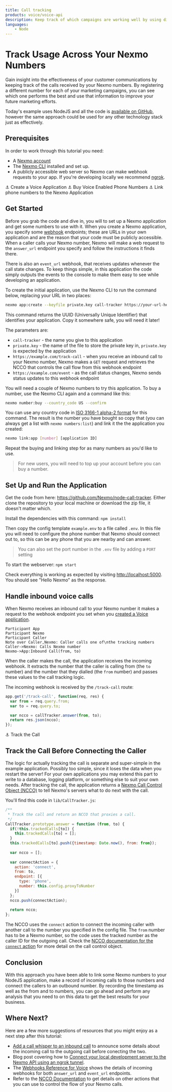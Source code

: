 ```yaml
---
title: Call tracking
products: voice/voice-api
description: Keep track of which campaigns are working well by using different numbers for each one and tracking the incoming calls. This tutorial shows you how to handle incoming calls, connect them to another number, and track the phone numbers that called each of your Nexmo numbers.
languages:
    - Node
---
```


# Track Usage Across Your Nexmo Numbers

Gain insight into the effectiveness of your customer communications by keeping track of the calls received by your Nexmo numbers. By registering a different number for each of your marketing campaigns, you can see which one performs the best and use that information to improve your future marketing efforts.

Today's example uses NodeJS and all the code is [available on GitHub](https://github.com/Nexmo/node-call-tracker), however the same approach could be used for any other technology stack just as effectively.

## Prerequisites

In order to work through this tutorial you need:

* A [Nexmo account](https://dashboard.nexmo.com/sign-up)
* The [Nexmo CLI](https://github.com/nexmo/nexmo-cli) installed and set up.
* A publicly accessible web server so Nexmo can make webhook requests to your app. If you're developing locally we recommend [ngrok](https://ngrok.com/).

⚓ Create a Voice Application
⚓ Buy Voice Enabled Phone Numbers
⚓ Link phone numbers to the Nexmo Application
## Get Started

Before you grab the code and dive in, you will to set up a Nexmo application and get some numbers to use with it. When you create a Nexmo application, you specify some [webhook](https://developer.nexmo.com/concepts/guides/webhooks) endpoints; these are URLs in your own application and are the reason that your code must be publicly accessible. When a caller calls your Nexmo number, Nexmo will make a web request to the `answer_url` endpoint you specify and follow the instructions it finds there.

There is also an `event_url` webhook, that receives updates whenever the call state changes. To keep things simple, in this application the code simply outputs the events to the console to make them easy to see while developing an application.

To create the initial application, use the Nexmo CLI to run the command below, replacing your URL in two places:

```bash
nexmo app:create --keyfile private.key call-tracker https://your-url-here/track-call https://your-url-here/event
```

This command returns the UUID (Universally Unique Identifier) that identifies your application. Copy it somewhere safe, you will need it later!

The parameters are:

* `call-tracker` - the name you give to this application
* `private.key` - the name of the file to store the private key in, `private.key` is expected by the application
* `https://example.com/track-call` - when you receive an inbound call to your Nexmo number, Nexmo makes a `GET` request and retrieves the NCCO that controls the call flow from this webhook endpoint
* `https://example.com/event` - as the call status changes, Nexmo sends status updates to this webhook endpoint

You will need a couple of Nexmo numbers to try this application. To buy a number, use the Nexmo CLI again and a command like this:

```bash
nexmo number:buy --country_code US --confirm
```

You can use any country code in [ISO 3166-1 alpha-2 format](https://en.wikipedia.org/wiki/iso_3166-1_alpha-2) for this command. The result is the number you have bought so copy that (you can always get a list with `nexmo numbers:list`) and link it the the application you created:

```bash
nexmo link:app [number] [application ID]
```

Repeat the buying and linking step for as many numbers as you'd like to use.

> For new users, you will need to top up your account before you can buy a number.

## Set Up and Run the Application

Get the code from here: <https://github.com/Nexmo/node-call-tracker>. Either clone the repository to your local machine or download the zip file, it doesn't matter which.

Install the dependencies with this command: `npm install`

Then copy the config template `example.env` to a file called `.env`. In this file you will need to configure the phone number that Nexmo should connect out to, so this can be any phone that you are nearby and can answer.

> You can also set the port number in the `.env` file by adding a `PORT` setting

To start the webserver: `npm start`

Check everything is working as expected by visiting <http://localhost:5000>. You should see "Hello Nexmo" as the response.

## Handle inbound voice calls

When Nexmo receives an inbound call to your Nexmo number it makes a request to the webhook endpoint you set when you [created a Voice application](#create-a-voice-application).

```js_sequence_diagram
Participant App
Participant Nexmo
Participant Caller
Note over Caller,Nexmo: Caller calls one of\nthe tracking numbers
Caller->Nexmo: Calls Nexmo number
Nexmo->App:Inbound Call(from, to)
```

When the caller makes the call, the application receives the incoming webhook. It extracts the number that the caller is calling from (the `to` number) and the number that they dialled (the `from` number) and passes these values to the call tracking logic.

The incoming webhook is received by the `/track-call` route:

```js
app.get('/track-call', function(req, res) {
  var from = req.query.from;
  var to = req.query.to;

  var ncco = callTracker.answer(from, to);
  return res.json(ncco);
});
```

⚓ Track the Call 
## Track the Call Before Connecting the Caller

The logic for actually tracking the call is separate and super-simple in the example application. Possibly too simple, since it loses the data when you restart the server! For your own applications you may extend this part to write to a database, logging platform, or something else to suit your own needs. After tracking the call, the application returns a [Nexmo Call Control Object (NCCO)](https://developer.nexmo.com/voice/voice-api/ncco-reference) to tell Nexmo's servers what to do next with the call.

You'll find this code in `lib/CallTracker.js`:

```js
/**
 * Track the call and return an NCCO that proxies a call.
 */
CallTracker.prototype.answer = function (from, to) {
  if(!this.trackedCalls[to]) {
    this.trackedCalls[to] = [];
  }
  this.trackedCalls[to].push({timestamp: Date.now(), from: from});
  
  var ncco = [];
  
  var connectAction = {
    action: 'connect',
    from: to,
    endpoint: [{
      type: 'phone',
      number: this.config.proxyToNumber
    }]
  };
  ncco.push(connectAction);
  
  return ncco;
};
```

The NCCO uses the `connect` action to connect the incoming caller with another call to the number you specified in the config file. The `from` number has to be a Nexmo number, so the code uses the tracked number as the caller ID for the outgoing call. Check the [NCCO documentation for the `connect` action](https://developer.nexmo.com/voice/voice-api/ncco-reference#connect) for more detail on the call control object.

## Conclusion

With this approach you have been able to link some Nexmo numbers to your NodeJS application, make a record of incoming calls to those numbers and connect the callers to an outbound number. By recording the timestamp as well as the from and to numbers, you can go ahead and perform any analysis that you need to on this data to get the best results for your business.

## Where Next?

Here are a few more suggestions of resources that you might enjoy as a next step after this tutorial:

* [Add a call whisper to an inbound call](https://developer.nexmo.com/tutorials/add-a-call-whisper-to-an-inbound-call) to announce some details about the incoming call to the outgoing call before conecting the two.
* Blog post covering how to [Connect your local development server to the Nexmo API using an ngrok tunnel](https://www.nexmo.com/blog/2017/07/04/local-development-nexmo-ngrok-tunnel-dr/).
* The [Webhooks Reference for Voice](https://developer.nexmo.com/voice/voice-api/webhook-reference) shows the details of incoming webhooks for both `answer_url` and `event_url` endpoints.
* Refer to the [NCCO Documentation](https://developer.nexmo.com/voice/voice-api/ncco-reference) to get details on other actions that you can use to control the flow of your Nexmo calls.
